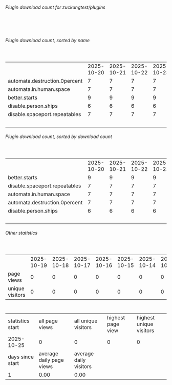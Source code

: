 <h6>Plugin download count for zuckungtest/plugins</h6><br>
<br>
<h6>Plugin download count, sorted by name</h6><sub><sup><br>
<table>
	<tr>
		<td></td>
		<td>2025-10-20</td>
		<td>2025-10-21</td>
		<td>2025-10-22</td>
		<td>2025-10-23</td>
		<td>2025-10-24</td>
		<td>2025-10-25</td>
		<td>2025-10-26</td>
		<td>today +</td>
	</tr>
	<tr>
		<td>automata.destruction.0percent</td>
		<td>7</td>
		<td>7</td>
		<td>7</td>
		<td>7</td>
		<td>7</td>
		<td>7</td>
		<td>7</td>
		<td></td>
	</tr>
	<tr>
		<td>automata.in.human.space</td>
		<td>7</td>
		<td>7</td>
		<td>7</td>
		<td>7</td>
		<td>7</td>
		<td>7</td>
		<td>7</td>
		<td></td>
	</tr>
	<tr>
		<td>better.starts</td>
		<td>9</td>
		<td>9</td>
		<td>9</td>
		<td>9</td>
		<td>9</td>
		<td>9</td>
		<td>9</td>
		<td></td>
	</tr>
	<tr>
		<td>disable.person.ships</td>
		<td>6</td>
		<td>6</td>
		<td>6</td>
		<td>6</td>
		<td>6</td>
		<td>6</td>
		<td>6</td>
		<td></td>
	</tr>
	<tr>
		<td>disable.spaceport.repeatables</td>
		<td>7</td>
		<td>7</td>
		<td>7</td>
		<td>7</td>
		<td>7</td>
		<td>7</td>
		<td>7</td>
		<td></td>
	</tr>
	<tr>
		<td></td>
		<td></td>
		<td></td>
		<td></td>
		<td></td>
		<td></td>
		<td></td>
		<td>36</td>
		<td>0</td>
	</tr>
</table>
</sub></sup>
<h6>Plugin download count, sorted by download count</h6><sub><sup><br>
<table>
	<tr>
		<td></td>
		<td>2025-10-20</td>
		<td>2025-10-21</td>
		<td>2025-10-22</td>
		<td>2025-10-23</td>
		<td>2025-10-24</td>
		<td>2025-10-25</td>
		<td>2025-10-26</td>
		<td>today +</td>
	</tr>
	<tr>
		<td>better.starts</td>
		<td>9</td>
		<td>9</td>
		<td>9</td>
		<td>9</td>
		<td>9</td>
		<td>9</td>
		<td>9</td>
		<td></td>
	</tr>
	<tr>
		<td>disable.spaceport.repeatables</td>
		<td>7</td>
		<td>7</td>
		<td>7</td>
		<td>7</td>
		<td>7</td>
		<td>7</td>
		<td>7</td>
		<td></td>
	</tr>
	<tr>
		<td>automata.in.human.space</td>
		<td>7</td>
		<td>7</td>
		<td>7</td>
		<td>7</td>
		<td>7</td>
		<td>7</td>
		<td>7</td>
		<td></td>
	</tr>
	<tr>
		<td>automata.destruction.0percent</td>
		<td>7</td>
		<td>7</td>
		<td>7</td>
		<td>7</td>
		<td>7</td>
		<td>7</td>
		<td>7</td>
		<td></td>
	</tr>
	<tr>
		<td>disable.person.ships</td>
		<td>6</td>
		<td>6</td>
		<td>6</td>
		<td>6</td>
		<td>6</td>
		<td>6</td>
		<td>6</td>
		<td></td>
	</tr>
	<tr>
		<td></td>
		<td></td>
		<td></td>
		<td></td>
		<td></td>
		<td></td>
		<td></td>
		<td>36</td>
		<td>0</td>
	</tr>
</table>
</sub></sup>
<h6>Other statistics</h6><sub><sup><br>
<table>
	<tr>
		<td> </td>
		<td>2025-10-19</td>
		<td>2025-10-18</td>
		<td>2025-10-17</td>
		<td>2025-10-16</td>
		<td>2025-10-15</td>
		<td>2025-10-14</td>
		<td>2025-10-13</td>
		<td>2025-10-12</td>
		<td>2025-10-11</td>
	</tr>
	<tr>
		<td>page views</td>
		<td>0</td>
		<td>0</td>
		<td>0</td>
		<td>0</td>
		<td>0</td>
		<td>0</td>
		<td>0</td>
		<td>0</td>
		<td>0</td>
	</tr>
	<tr>
		<td>unique visitors</td>
		<td>0</td>
		<td>0</td>
		<td>0</td>
		<td>0</td>
		<td>0</td>
		<td>0</td>
		<td>0</td>
		<td>0</td>
		<td>0</td>
	</tr>
</table>
<br>
<table>
	<tr>
		<td>statistics start</td>
		<td>all page views</td>
		<td>all unique visitors</td>
		<td>highest page view</td>
		<td>highest unique visitors</td>
	</tr>
	<tr>
		<td>2025-10-25</td>
		<td>0</td>
		<td>0</td>
		<td>0</td>
		<td>0</td>
	</tr>
	<tr>
		<td>days since start</td>
		<td>average daily page views</td>
		<td>average daily visitors</td>
		<td></td>
		<td></td>
	</tr>
	<tr>
		<td>1</td>
		<td>0.00</td>
		<td>0.00</td>
		<td></td>
		<td></td>
	</tr>
</table>
</sub></sup>
